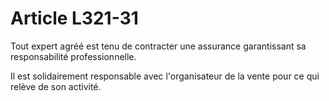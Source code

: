 # Article L321-31

Tout expert agréé est tenu de contracter une assurance garantissant sa responsabilité professionnelle.

Il est solidairement responsable avec l'organisateur de la vente pour ce qui relève de son activité.
